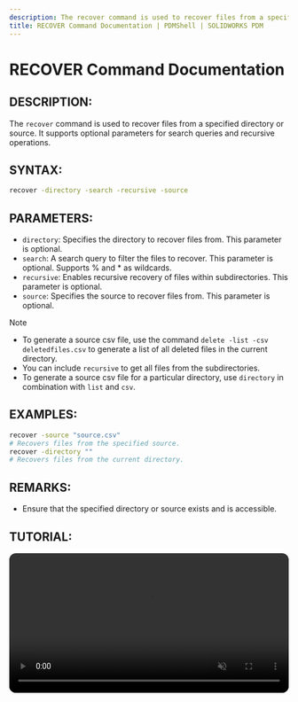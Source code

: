 ```yaml
---
description: The recover command is used to recover files from a specified directory or source. It supports optional parameters for search queries and recursive operations.
title: RECOVER Command Documentation | PDMShell | SOLIDWORKS PDM
---
```

# RECOVER Command Documentation

## DESCRIPTION:
The `recover` command is used to recover files from a specified directory or source. It supports optional parameters for search queries and recursive operations.

## SYNTAX:
```bash
recover -directory -search -recursive -source 
```

## PARAMETERS:

- `directory`: Specifies the directory to recover files from. This parameter is optional.
- `search`: A search query to filter the files to recover. This parameter is optional. Supports % and * as wildcards.
- `recursive`: Enables recursive recovery of files within subdirectories. This parameter is optional.
- `source`: Specifies the source to recover files from. This parameter is optional.

>[!NOTE]
> - To generate a source csv file, use the command `delete -list -csv deletedfiles.csv` to generate a list of all deleted files in the current directory.
> - You can include `recursive` to get all files from the subdirectories.
> - To generate a source csv file for a particular directory, use `directory` in combination with `list` and `csv`. 

## EXAMPLES:
```bash
recover -source "source.csv"
# Recovers files from the specified source.
recover -directory ""
# Recovers files from the current directory.
```

## REMARKS:
- Ensure that the specified directory or source exists and is accessible.

## TUTORIAL:
 <video src="https://bluebyte.biz/wp-content/pdmshellvideos/recover.mp4" autoplay muted controls style="width: 100%; border-radius: 12px;"></video>